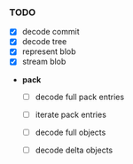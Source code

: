 ### TODO

* [x] decode commit
* [x] decode tree
* [x] represent blob
* [x] stream blob
* **pack**
   * [ ] decode full pack entries
   * [ ] iterate pack entries
   * [ ] decode full objects
   * [ ] decode delta objects

